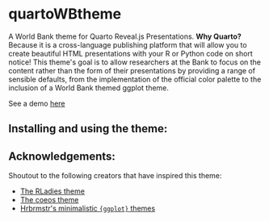# quartoWBtheme

A World Bank theme for Quarto Reveal.js Presentations. **Why Quarto?** Because
it is a cross-language publishing platform that will allow you to create
beautiful HTML presentations with your R or Python code on short notice!
This theme's goal is to allow researchers at the Bank to focus on the content
rather than the form of their presentations by providing a range of sensible
defaults, from the implementation of the official color palette to the inclusion
of a World Bank themed ggplot theme.

See a demo [here]()

## Installing and using the theme:



## Acknowledgements:

Shoutout to the following creators that have inspired this theme:

- [The RLadies theme](https://beatrizmilz.github.io/quarto-rladies-theme)
- [The coeos theme](https://github.com/mcanouil/quarto-revealjs-coeos)
- [Hrbrmstr's minimalistic `{ggplot}` themes](https://github.com/hrbrmstr/hrbrthemes)
